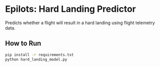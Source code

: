 # Epilots: Hard Landing Predictor

Predicts whether a flight will result in a hard landing using flight telemetry data.

## How to Run
```bash
pip install -r requirements.txt
python hard_landing_model.py
```
